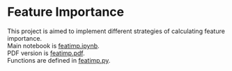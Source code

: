 # Feature Importance
This project is aimed to implement different strategies of calculating feature importance.  
Main notebook is [featimp.ipynb](https://github.com/hxu47/feature-importance/blob/main/featimp.ipynb).  
PDF version is [featimp.pdf](https://github.com/hxu47/feature-importance/blob/main/featimp.pdf).  
Functions are defined in [featimp.py](https://github.com/hxu47/feature-importance/blob/main/featimp.py).  
